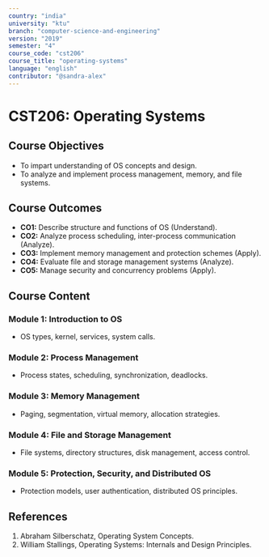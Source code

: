 ```yaml
---
country: "india"
university: "ktu"
branch: "computer-science-and-engineering"
version: "2019"
semester: "4"
course_code: "cst206"
course_title: "operating-systems"
language: "english"
contributor: "@sandra-alex"
---
```


# CST206: Operating Systems

## Course Objectives
* To impart understanding of OS concepts and design.
* To analyze and implement process management, memory, and file systems.

## Course Outcomes
* **CO1:** Describe structure and functions of OS (Understand).
* **CO2:** Analyze process scheduling, inter-process communication (Analyze).
* **CO3:** Implement memory management and protection schemes (Apply).
* **CO4:** Evaluate file and storage management systems (Analyze).
* **CO5:** Manage security and concurrency problems (Apply).

## Course Content

### Module 1: Introduction to OS
* OS types, kernel, services, system calls.

### Module 2: Process Management
* Process states, scheduling, synchronization, deadlocks.

### Module 3: Memory Management
* Paging, segmentation, virtual memory, allocation strategies.

### Module 4: File and Storage Management
* File systems, directory structures, disk management, access control.

### Module 5: Protection, Security, and Distributed OS
* Protection models, user authentication, distributed OS principles.

## References
1. Abraham Silberschatz, Operating System Concepts.
2. William Stallings, Operating Systems: Internals and Design Principles.
